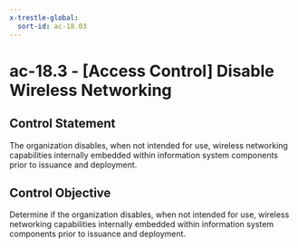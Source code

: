 ```yaml
---
x-trestle-global:
  sort-id: ac-18.03
---
```


# ac-18.3 - \[Access Control\] Disable Wireless Networking

## Control Statement

The organization disables, when not intended for use, wireless networking capabilities internally embedded within information system components prior to issuance and deployment.

## Control Objective

Determine if the organization disables, when not intended for use, wireless networking capabilities internally embedded within information system components prior to issuance and deployment.
